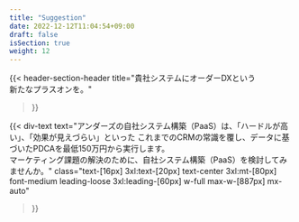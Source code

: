 ```yaml
---
title: "Suggestion"
date: 2022-12-12T11:04:54+09:00
draft: false
isSection: true
weight: 12
---
```


<section class="bg-gradient-to-r from-[#34A7E1] to-blue-500 border border-[#707070] py-10 md:py-32 px-2 3xl:pr-2">

<div class="w-full lg:w-[calc(100%_-_16rem)] 2xl:w-3/4 2xl:mx-auto">

<div class="bg-white lg:w-11/12 px-2 py-10 md:px-10 lg:py-24 3xl:px-[239px] 3xl:py-[134px] rounded-[74px] mx-auto border-[#1A81B6] border-4">

{{< header-section-header 
    title="貴社システムにオーダーDXという<br class='hidden md:block'>新たなプラスオンを。"
>}}

{{< div-text
    text="アンダーズの自社システム構築（PaaS）は、「ハードルが高い」、「効果が見えづらい」といった これまでのCRMの常識を覆し、データに基づいたPDCAを最低150万円から実行します。<br class='hidden lg:block'>マーケティング課題の解決のために、自社システム構築（PaaS）を検討してみませんか。"
    class="text-[16px] 3xl:text-[20px] text-center 3xl:mt-[80px] font-medium leading-loose 3xl:leading-[60px] w-full max-w-[887px] mx-auto"
>}}

</div>

</div>

</section>
